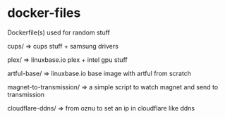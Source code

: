 # docker-files
Dockerfile(s) used for random stuff

cups/ => cups stuff + samsung drivers

plex/ => linuxbase.io plex + intel gpu stuff

artful-base/ => linuxbase.io base image with artful from scratch

magnet-to-transmission/ => a simple script to watch magnet and send to transmission

cloudflare-ddns/ => from oznu to set an ip in cloudflare like ddns


